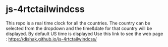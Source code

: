 # js-4rtctailwindcss
This repo is a real time clock for all the countries.
The country can be selected from the dropdown and the time&date for that country will be displayed. By default US time is displayed
Use this link to see the web page : https://dishak.github.io/js-4rtctailwindcss/

